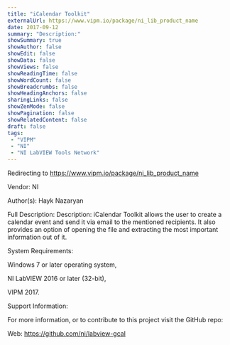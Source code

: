 ```yaml
---
title: "iCalendar Toolkit"
externalUrl: https://www.vipm.io/package/ni_lib_product_name
date: 2017-09-12
summary: "Description:"
showSummary: true
showAuthor: false
showEdit: false
showData: false
showViews: false
showReadingTime: false
showWordCount: false
showBreadcrumbs: false
showHeadingAnchors: false
sharingLinks: false
showZenMode: false
showPagination: false
showRelatedContent: false
draft: false
tags:
 - "VIPM"
 - "NI"
 - "NI LabVIEW Tools Network"
---
```


Redirecting to https://www.vipm.io/package/ni_lib_product_name

Vendor: NI

Author(s): Hayk Nazaryan
 
Full Description:
Description:
iCalendar Toolkit allows the user to create a calendar event and send it via email to the mentioned recipients. It also provides an option of opening the file and extracting the most important information out of it.

System Requirements: 

Windows 7 or later operating system,

NI LabVIEW 2016 or later (32-bit), 

VIPM 2017. 

Support Information:

 For more information, or to contribute to this project visit the GitHub repo:

Web: https://github.com/ni/labview-gcal